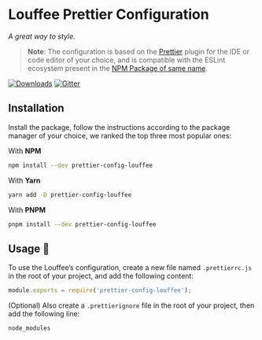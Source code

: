 # Louffee Prettier Configuration

*A great way to style.*

> **Note**: The configuration is based on the [Prettier](https://prettier.io) plugin for the IDE or code editor of your choice, and is compatible with the ESLint ecosystem present in the [NPM Package of same name](https://npmjs.com/package/prettier).

[![Downloads](https://img.shields.io/npm/dm/prettier-config-louffee.svg)](https://www.npmjs.com/package/prettier-config-louffee)
[![Gitter](https://badges.gitter.im/Join%20Chat.svg)](https://gitter.im/louffee/prettier-config-louffee?utm_source=badge&utm_medium=badge&utm_campaign=pr-badge)

## Installation

Install the package, follow the instructions according to the package manager of your choice, we ranked the top three most popular ones:

With **NPM**

```bash
npm install --dev prettier-config-louffee
```

With **Yarn**

```bash
yarn add -D prettier-config-louffee
```

With **PNPM**

```bash
pnpm install --dev prettier-config-louffee
```

## Usage 📖

To use the Louffee’s configuration, create a new file named `.prettierrc.js` in the root of your project, and add the following content:

```js
module.exports = require('prettier-config-louffee');
```

(Optional) Also create a `.prettierignore` file in the root of your project, then add the following line:

```plain
node_modules
```
